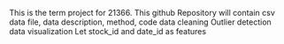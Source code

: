This is the term project for 21366.
This github Repository will contain csv data file, data description, method, code
data cleaning
Outlier detection
data visualization
Let stock_id and date_id as features
